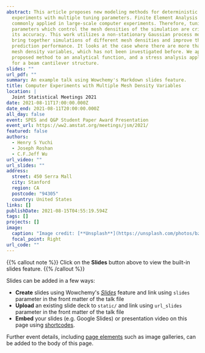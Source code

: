 ```yaml
---
abstract: This article proposes new modeling methods for deterministic computer
  experiments with multiple tuning parameters. Finite Element Analysis (FEA) is
  commonly applied in large-scale computer experiments. Therefore, tuning
  parameters which control the mesh densities of the simulation are critical to
  its accuracy. This work utilizes a non-stationary Gaussian process model to
  bring together simulations of different mesh densities and improve the overall
  prediction performance. It looks at the case where there are more than one
  mesh density variables, which has not been investigated before. We apply the
  proposed method to an analytical function, and a stress analysis application
  for a beam cantilever structure.
slides: ""
url_pdf: ""
summary: An example talk using Wowchemy's Markdown slides feature.
title: Computer Experiments with Multiple Mesh Density Variables
location: |
  Joint Statistical Meetings 2021 
date: 2021-08-11T17:00:00.000Z
date_end: 2021-08-11T20:00:00.000Z
all_day: false
event: SPES and Q&P Student Paper Award Presentation
event_url: https://ww2.amstat.org/meetings/jsm/2021/
featured: false
authors:
  - Henry S Yuchi
  - Joseph Roshan
  - C.F.Jeff Wu
url_video: ""
url_slides: ""
address:
  street: 450 Serra Mall
  city: Stanford
  region: CA
  postcode: "94305"
  country: United States
links: []
publishDate: 2021-08-15T04:55:19.594Z
tags: []
projects: []
image:
  caption: "Image credit: [**Unsplash**](https://unsplash.com/photos/bzdhc5b3Bxs)"
  focal_point: Right
url_code: ""
---
```


{{% callout note %}}
Click on the **Slides** button above to view the built-in slides feature.
{{% /callout %}}

Slides can be added in a few ways:

- **Create** slides using Wowchemy's [*Slides*](https://wowchemy.com/docs/managing-content/#create-slides) feature and link using `slides` parameter in the front matter of the talk file
- **Upload** an existing slide deck to `static/` and link using `url_slides` parameter in the front matter of the talk file
- **Embed** your slides (e.g. Google Slides) or presentation video on this page using [shortcodes](https://wowchemy.com/docs/writing-markdown-latex/).

Further event details, including [page elements](https://wowchemy.com/docs/writing-markdown-latex/) such as image galleries, can be added to the body of this page.

